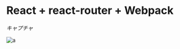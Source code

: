 # React + react-router + Webpack


*キャプチャ*

![a](https://user-images.githubusercontent.com/28942665/33518299-e1489d38-d7d5-11e7-8cf1-ef12b8ea2202.JPG)
